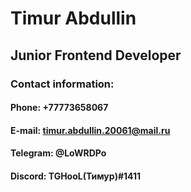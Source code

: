 # Timur Abdullin

## Junior Frontend Developer

### Contact information:
#### Phone: +77773658067
#### E-mail: timur.abdullin.20061@mail.ru
#### Telegram: @LoWRDPo
#### Discord: TGHooL(Тимур)#1411
